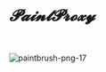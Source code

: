 # ***𝓟𝓪𝓲𝓷𝓽𝓟𝓻𝓸𝔁𝔂***
<br>

![paintbrush-png-17](https://github.com/Tacogamerman/Paint-Proxy-V1/assets/119009502/2c74cc69-67a7-4a4e-be13-385f4c86abf3)
